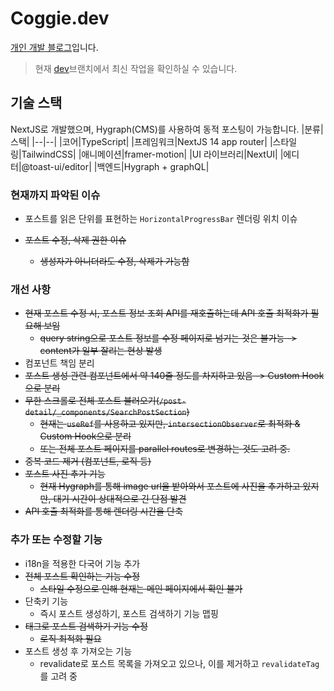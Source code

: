 # Coggie.dev
[개인 개발 블로그](https://coggie.dev/blog)입니다.
> 현재 [dev](https://github.com/coggiee/zentechie-blog/tree/dev)브랜치에서 최신 작업을 확인하실 수 있습니다.

## 기술 스택
NextJS로 개발했으며, Hygraph(CMS)를 사용하여 동적 포스팅이 가능합니다.
|분류|스택|
|--|--|
|코어|TypeScript|
|프레임워크|NextJS 14 app router|
|스타일링|TailwindCSS|
|애니메이션|framer-motion|
|UI 라이브러리|NextUI|
|에디터|@toast-ui/editor|
|백엔드|Hygraph + graphQL|

### 현재까지 파악된 이슈
- 포스트를 읽은 단위를 표현하는 `HorizontalProgressBar` 렌더링 위치 이슈

- <del>포스트 수정, 삭제 권한 이슈</del>
  - <del>생성자가 아니더라도 수정, 삭제가 가능함</del>


### 개선 사항
- <del>현재 포스트 수정 시, 포스트 정보 조회 API를 재호출하는데 API 호출 최적화가 필요해 보임</del>
  - <del>query string으로 포스트 정보를 수정 페이지로 넘기는 것은 불가능 -> content가 일부 잘리는 현상 발생</del>
- 컴포넌트 책임 분리
- <del>포스트 생성 관련 컴포넌트에서 약 140줄 정도를 차지하고 있음 -> Custom Hook으로 분리</del>
- <del>무한 스크롤로 전체 포스트 불러오기(`/post-detail/_components/SearchPostSection`)</del>
  - <del>현재는 `useRef`를 사용하고 있지만, `intersectionObserver`로 최적화 & Custom Hook으로 분리</del>
  - <del>또는 전체 포스트 페이지를 parallel routes로 변경하는 것도 고려 중.</del>
- <del>중복 코드 제거 (컴포넌트, 로직 등)</del>
- <del>포스트 사진 추가 기능</del>
  - <del>현재 Hygraph를 통해 image url을 받아와서 포스트에 사진을 추가하고 있지만, 대기 시간이 상대적으로 긴 단점 발견</del>
- <del>API 호출 최적화를 통해 렌더링 시간을 단축</del>

### 추가 또는 수정할 기능
- i18n을 적용한 다국어 기능 추가
- <del>전체 포스트 확인하는 기능 수정</del>
  - <del>스타일 수정으로 인해 현재는 메인 페이지에서 확인 불가</del>
- 단축키 기능
  - 즉시 포스트 생성하기, 포스트 검색하기 기능 맵핑
- <del>태그로 포스트 검색하기 기능 수정</del>
  - <del>로직 최적화 필요</del>
- 포스트 생성 후 가져오는 기능
  - revalidate로 포스트 목록을 가져오고 있으나, 이를 제거하고 `revalidateTag`를 고려 중
